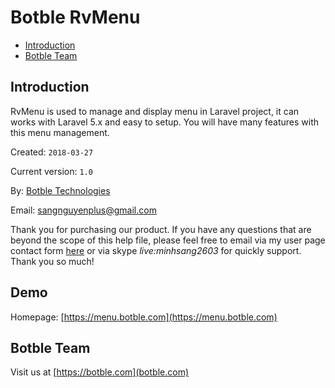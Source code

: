# Botble RvMenu

- [Introduction](#introduction)
- [Botble Team](#botble_team)

<a name="introduction"></a>
## Introduction

RvMenu is used to manage and display menu in Laravel project, it can works with Laravel 5.x and easy to setup. You will have many features with this menu management.


Created: `2018-03-27`

Current version: `1.0`

By: [Botble Technologies](https://botble.com)

Email: [sangnguyenplus@gmail.com](mailto:sangnguyenplus@gmail.com)

Thank you for purchasing our product. If you have any questions that are beyond the scope of this help file, 
please feel free to email via my user page contact form [here](http://codecanyon.net/user/botble) or via skype *live:minhsang2603* for quickly support. Thank you so much!
		
<a name="demo"></a>
## Demo

Homepage: [https://menu.botble.com](https://menu.botble.com)

<a name="botble_team"></a>
## Botble Team

Visit us at [https://botble.com](botble.com)